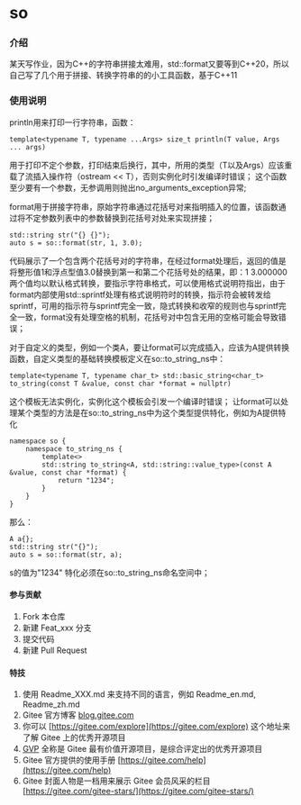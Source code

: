 # so

### 介绍
某天写作业，因为C++的字符串拼接太难用，std::format又要等到C++20，所以自己写了几个用于拼接、转换字符串的的小工具函数，基于C++11

### 使用说明
println用来打印一行字符串，函数：

```
template<typename T, typename ...Args> size_t println(T value, Args ... args)
```
用于打印不定个参数，打印结束后换行，其中，所用的类型（T以及Args）应该重载了流插入操作符（ostream << T），否则实例化时引发编译时错误；
这个函数至少要有一个参数，无参调用则抛出no_arguments_exception异常;

format用于拼接字符串，原始字符串通过花括号对来指明插入的位置，该函数通过将不定参数列表中的参数替换到花括号对处来实现拼接；

```
std::string str("{} {}");
auto s = so::format(str, 1, 3.0);
```
代码展示了一个包含两个花括号对的字符串，在经过format处理后，返回的值是将整形值1和浮点型值3.0替换到第一和第二个花括号处的结果，即：1 3.000000
两个值均以默认格式转换，要指示字符串格式，可以使用格式说明符指出，由于format内部使用std::sprintf处理有格式说明符时的转换，指示符会被转发给sprintf，可用的指示符与sprintf完全一致，隐式转换和收窄的规则也与sprintf完全一致，format没有处理空格的机制，花括号对中包含无用的空格可能会导致错误；

对于自定义的类型，例如一个类A，要让format可以完成插入，应该为A提供转换函数，自定义类型的基础转换模板定义在so::to_string_ns中：

```
template<typename T, typename char_t> std::basic_string<char_t> to_string(const T &value, const char *format = nullptr)
```
这个模板无法实例化，实例化这个模板会引发一个编译时错误；
让format可以处理某个类型的方法是在so::to_string_ns中为这个类型提供特化，例如为A提供特化

```
namespace so {
    namespace to_string_ns {
        template<>
        std::string to_string<A, std::string::value_type>(const A &value, const char *format) {
            return "1234";
        }
    }
}
```
那么：

```
A a{};
std::string str("{}");
auto s = so::format(str, a);
```
s的值为"1234"
特化必须在so::to_string_ns命名空间中；



#### 参与贡献

1.  Fork 本仓库
2.  新建 Feat_xxx 分支
3.  提交代码
4.  新建 Pull Request


#### 特技

1.  使用 Readme\_XXX.md 来支持不同的语言，例如 Readme\_en.md, Readme\_zh.md
2.  Gitee 官方博客 [blog.gitee.com](https://blog.gitee.com)
3.  你可以 [https://gitee.com/explore](https://gitee.com/explore) 这个地址来了解 Gitee 上的优秀开源项目
4.  [GVP](https://gitee.com/gvp) 全称是 Gitee 最有价值开源项目，是综合评定出的优秀开源项目
5.  Gitee 官方提供的使用手册 [https://gitee.com/help](https://gitee.com/help)
6.  Gitee 封面人物是一档用来展示 Gitee 会员风采的栏目 [https://gitee.com/gitee-stars/](https://gitee.com/gitee-stars/)

